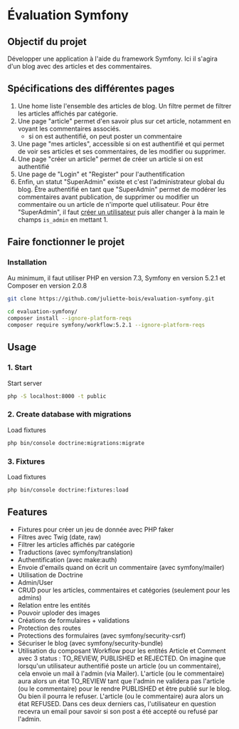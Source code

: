 # Évaluation Symfony

## Objectif du projet
Développer une application à l'aide du framework Symfony. Ici il s'agira d'un blog avec des articles et des commentaires.	

## Spécifications des différentes pages
1. Une home liste l'ensemble des articles de blog. Un filtre permet de filtrer les articles affichés par catégorie.
2. Une page "article" permet d'en savoir plus sur cet article, notamment en voyant les commentaires associés.
	- si on est authentifié, on peut poster un commentaire
3. Une page "mes articles", accessible si on est authentifié et qui permet de voir ses articles et ses commentaires, de les modifier ou supprimer.
4. Une page "créer un article" permet de créer un article si on est authentifié
5. Une page de "Login" et "Register" pour l'authentification
6. Enfin, un statut "SuperAdmin" existe et c'est l'administrateur global du blog. Être authentifié en tant que "SuperAdmin" permet de modérer les commentaires avant publication, de supprimer ou modifier un commentaire ou un article de n'importe quel utilisateur. Pour être "SuperAdmin", il faut [créer un utilisateur](http://localhost:8000/registration) puis aller changer à la main le champs `is_admin` en mettant 1.

## Faire fonctionner le projet
### Installation  
Au minimum, il faut utiliser PHP en version 7.3, Symfony en version 5.2.1 et Composer en version 2.0.8
  
```bash  
git clone https://github.com/juliette-bois/evaluation-symfony.git  
  
cd evaluation-symfony/  
composer install --ignore-platform-reqs
composer require symfony/workflow:5.2.1 --ignore-platform-reqs
``` 

## Usage  
### 1. Start
Start server
```bash  
php -S localhost:8000 -t public
``` 

### 2. Create database with migrations  
Load fixtures   
```bash  
php bin/console doctrine:migrations:migrate
```

### 3. Fixtures  
Load fixtures   
```bash  
php bin/console doctrine:fixtures:load  
```
  
## Features
* Fixtures pour créer un jeu de donnée avec PHP faker
* Filtres avec Twig (date, raw)
* Filtrer les articles affichés par catégorie
* Traductions (avec symfony/translation)
* Authentification (avec make:auth)
* Envoie d'emails quand on écrit un commentaire (avec symfony/mailer)
* Utilisation de Doctrine
* Admin/User
* CRUD pour les articles, commentaires et catégories (seulement pour les admins)
* Relation entre les entités
* Pouvoir uploder des images
* Créations de formulaires + validations
* Protection des routes
* Protections des formulaires (avec symfony/security-csrf)
* Sécuriser le blog (avec symfony/security-bundle)
* Utilisation du composant Workflow pour les entités Article et Comment avec 3 status : TO_REVIEW, PUBLISHED et REJECTED. On imagine que lorsqu'un utilisateur authentifié poste un article (ou un commentaire), cela envoie un mail à l'admin (via Mailer). L'article (ou le commentaire) aura alors un état TO_REVIEW tant que l'admin ne validera pas l'article (ou le commentaire) pour le rendre PUBLISHED et être publié sur le blog. Ou bien il pourra le refuser. L'article (ou le commentaire) aura alors un état REFUSED. Dans ces deux derniers cas, l'utilisateur en question recevra un email pour savoir si son post a été accepté ou refusé par l'admin.